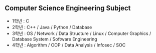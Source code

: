 ## Computer Science Engineering Subject
- 1학년 : C
- 2학년 : C++ / Java / Python / Database
- 3학년 : OS / Network / Data Structure / Linux / Computer Graphics / Database System / Software Engineering
- 4학년 : Algorithm / OOP / Data Analysis / Infosec  / SOC